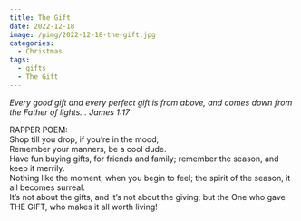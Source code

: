 ```yaml
---
title: The Gift
date: 2022-12-18
image: /pimg/2022-12-18-the-gift.jpg
categories:
  - Christmas
tags:
  - gifts
  - The Gift
---
```


<p><i>Every good gift and every perfect gift is from above, and comes down from the Father of lights… James 1:17</i></p><p>RAPPER POEM:<br/>Shop till you drop, if you’re in the mood;<br/>Remember your manners, be a cool dude.<br/>Have fun buying gifts, for friends and family; remember the season, and keep it merrily.<br/>Nothing like the moment, when you begin to feel; the spirit of the season, it all becomes surreal.<br/>It’s not about the gifts, and it’s not about the giving; but the One who gave THE GIFT, who makes it all worth living!</p>

